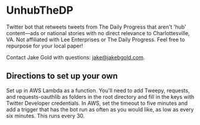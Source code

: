 # UnhubTheDP
Twitter bot that retweets tweets from The Daily Progress that aren't 'hub' content—ads or national stories with no direct relevance to Charlottesville, VA. Not affiliated with Lee Enterprises or The Daily Progress. Feel free to repurpose for your local paper!

Contact Jake Gold with questions: jake@jakebgold.com.

## Directions to set up your own
Set up in AWS Lambda as a function. You'll need to add Tweepy, requests, and requests-oauthlib as folders in the root directory and fill in the keys with Twitter Developer credentials. In AWS, set the timeout to five minutes and add a trigger that has the bot run as often as you would like, as low as every six minutes. This runs every 30.
